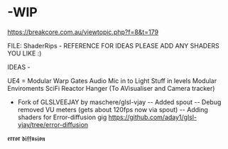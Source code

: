 # -WIP

https://breakcore.com.au/viewtopic.php?f=8&t=179

FILE: ShaderRips - REFERENCE FOR IDEAS
PLEASE ADD ANY SHADERS YOU LIKE :)

IDEAS - 

UE4 = 
Modular Warp Gates 
Audio Mic in to Light Stuff in levels
Modular Enviroments
SciFi Reactor Hanger (To AVisualiser and Camera tracker)

- Fork of GLSLVEEJAY by maschere/glsl-vjay 
 -- Added spout
 -- Debug removed VU meters (gets about 120fps now via spout)
 -- Adding shaders for Error-diffusion gig
 https://github.com/aday1/glsl-vjay/tree/error-diffusion

𝖊𝖗𝖗𝖔𝖗 𝖉𝖎𝖋𝖋𝖚𝖘𝖎𝖔𝖓
